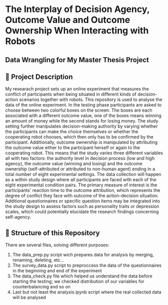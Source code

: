 # The Interplay of Decision Agency, Outcome Value and Outcome Ownership When Interacting with Robots
## Data Wrangling for My Master Thesis Project

## 🌈 Project Description
My researach project sets up an online experiment that measures the conflict of participants when being situated in different kinds of decision-action scenarios together with robots. This repository is used to analyse the data of the online experiment. In the testing phase participants are asked to choose between two colorful boxes on the screen. The boxes are each associated with a different outcome value, one of the boxes means winning an amount of money while the second stands for losing money. The study setting further manipulates decision-making authority by varying whether the participants can make the choice themselves or whether the cooperating robot chooses, which then only has to be confirmed by the participant. 
Additionally, outcome ownership is manipulated by attributing the outcome value either to the participant herself or again to the cooperating robot. 
This means that the study varies three different variables all with two factors: the authority level in decision process (low and high agency), the outcome value (winning and losing) and the outcome ownership (self-attributed or attributed to non-human agent) ending in a total number of eight experimental settings. The data collection will happen as a within study design where all participants are faced with each of the eight experimental condition pairs.
The primary measure of interest is the participants' reaction time to the outcome attribution, which represents the degree of conflict they face with outcome of the action-decision situation. Additional questionnaires or specific question items may be integrated into the study design to assess factors such as personality traits or depression scales, which could potentially elucidate the research findings concerning self-agency.

## 🧬 Structure of this Repository
There are several files, solving different purposes:
1. The data_prep.py script wich prepares data for analysis by merging, renaming, deleting, etc...
2. The survey_data.py script to preproccess the data of the questionnaires in the beginning and end of the experiment
3. The data_check.py file which helped us understand the data before starting the testing; we checked distribution of our variables for counterbalancing and so on
4. Last but not least the analysis.ipynb script where the real collected data will be analysed
